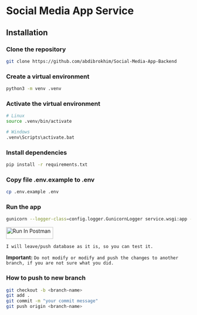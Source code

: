 # Social Media App Service

## Installation

### Clone the repository

```bash
git clone https://github.com/abdibrokhim/Social-Media-App-Backend
```

### Create a virtual environment

```bash
python3 -m venv .venv
```

### Activate the virtual environment

```bash
# Linux
source .venv/bin/activate

# Windows
.venv\Scripts\activate.bat
```

### Install dependencies

```bash
pip install -r requirements.txt
```

### Copy file .env.example to .env

```bash
cp .env.example .env
```

### Run the app

```bash
gunicorn --logger-class=config.logger.GunicornLogger service.wsgi:app --bind 0.0.0.0:8000 --workers=1
```

[<img src="https://run.pstmn.io/button.svg" alt="Run In Postman" style="width: 128px; height: 32px;">](https://app.getpostman.com/run-collection/21700421-95f6512d-c7d1-4b8c-9120-6feee078eb4d?action=collection%2Ffork&source=rip_markdown&collection-url=entityId%3D21700421-95f6512d-c7d1-4b8c-9120-6feee078eb4d%26entityType%3Dcollection%26workspaceId%3D457ca1df-a10f-43da-a319-d4f63f5bd818)


`I will leave/push database as it is, so you can test it.`

**Important:** `Do not modify or modify and push the changes to another branch, if you are not sure what you did.`


### How to push to new branch

```bash
git checkout -b <branch-name>
git add .
git commit -m "your commit message"
git push origin <branch-name>
```